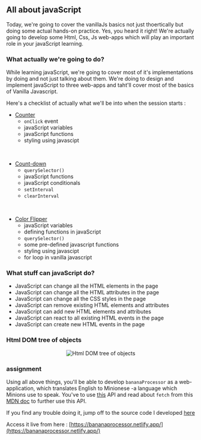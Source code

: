 ## All about javaScript
Today, we're going to cover the vanillaJs basics not just thoertically but doing some actual hands-on practice. Yes, you heard it right! We're actually going to develop some Html, Css, Js web-apps which will play an important role in your javaScript learning.

### What actually we're going to do?
While learning javaScript, we're going to cover most of it's implementations by doing and not just talking about them. We're doing to design and implement javaScript to three web-apps and taht'll cover most of the basics of Vanilla Javascript.

Here's a checklist of actually what we'll be into when the session starts :

* [Counter](https://1ih4b.csb.app/)
  * `onClick` event
  * javaScript variables
  * javaScript functions
  * styling using javascipt
 
<br />

* [Count-down](https://n8pii.csb.app/) 
  * `querySelector()`
  * javaScript functions
  * javaScript conditionals
  * `setInterval`
  * `clearInterval`
 
<br /> 

* [Color Flipper](https://josji.csb.app/)
  * javaScript variables
  * defining functions in javaScript
  * `querySelector()`
  * some pre-defined javascript functions
  * styling using javascipt
  * for loop in vanilla javascript
  
### What stuff can javaScript do?
* JavaScript can change all the HTML elements in the page
* JavaScript can change all the HTML attributes in the page
* JavaScript can change all the CSS styles in the page
* JavaScript can remove existing HTML elements and attributes
* JavaScript can add new HTML elements and attributes
* JavaScript can react to all existing HTML events in the page
* JavaScript can create new HTML events in the page


### Html DOM tree of objects
<p align="center">
  <img src="https://i.ibb.co/z7MfsvG/screely-1621107110994.png" title="Html DOM tree of objects"/>
</p>

### assignment
Using all above things, you'll be able to develop `bananaProcessor` as a web-application, which translates English to Minionese -a language which Minions use to speak. You've to use [this](https://api.funtranslations.com/translate/minion.json) API and read about `fetch` from this [MDN doc](https://developer.mozilla.org/en-US/docs/Web/API/Fetch_API/Using_Fetch) to further use this API.

If you find any trouble doing it, jump off to the source code I developed [here](https://github.com/parthpandyappp/BananaProcessor)

Access it live from here : [https://bananaprocessor.netlify.app/](https://bananaprocessor.netlify.app/)
